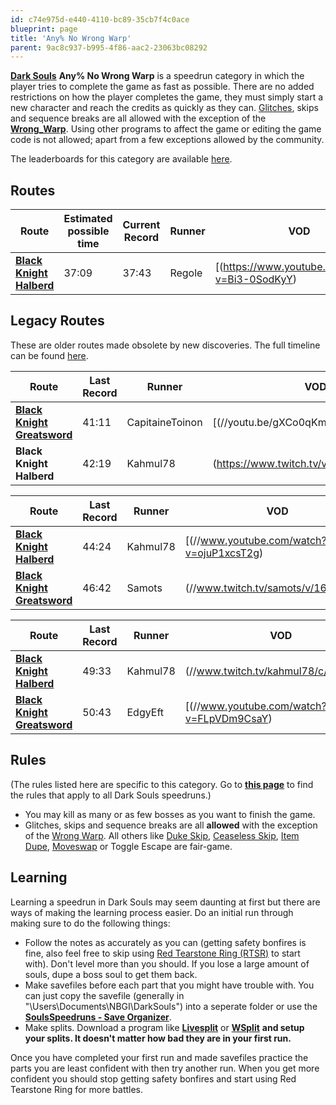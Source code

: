 ```yaml
---
id: c74e975d-e440-4110-bc89-35cb7f4c0ace
blueprint: page
title: 'Any% No Wrong Warp'
parent: 9ac8c937-b995-4f86-aac2-23063bc08292
---
```

[**Dark Souls**](/darksouls)                **Any% No Wrong Warp** is a speedrun category in which the player tries to complete the game as fast as possible. There are no added restrictions on how the player completes the game, they must simply start a new character and reach the credits as quickly as they can. [Glitches](/glitches), skips and sequence breaks are all allowed with the exception of the [**Wrong\_Warp**](/darksouls/wrong-warp). Using other programs to affect the game or editing the game code is not allowed; apart from a few exceptions allowed by the community.

The leaderboards for this category are available [here](https://www.speedrun.com/darksouls/any_no_wrong_warp).

## Routes

| Route | Estimated possible time | Current Record | Runner | VOD |
| --- | --- | --- | --- | --- |
| [**Black Knight Halberd**](/darksouls/black-knight-halberd-any-no-wrong-warp) | 37:09 | 37:43 | Regole | [(https://www.youtube.com/watch?v=Bi3-0SodKyY) |

## Legacy Routes

These are older routes made obsolete by new discoveries. The full timeline can be found [here](/darksouls/timelineany.25-no-wrong-warp).

| Route | Last Record | Runner | VOD |
| --- | --- | --- | --- |
| [**Black Knight Greatsword**](//pastebin.com/9U49sMjV) | 41:11 | CapitaineToinon | [(//youtu.be/gXCo0qKmAgs) |
| **Black Knight Halberd** | 42:19 | Kahmul78 | (https://www.twitch.tv/videos/152135884) |

| Route | Last Record | Runner | VOD |
| --- | --- | --- | --- |
| [**Black Knight Halberd**](/darksouls/black-knight-halberd-any) | 44:24 | Kahmul78 | [(//www.youtube.com/watch?v=ojuP1xcsT2g) |
| [**Black Knight Greatsword**](/Special:PermanentLink/5824) | 46:42 | Samots | (//www.twitch.tv/samots/v/16221760) |

| Route | Last Record | Runner | VOD |
| --- | --- | --- | --- |
| [**Black Knight Halberd**](/darksouls/black-knight-halberd-any-no-fs-skip) | 49:33 | Kahmul78 | (//www.twitch.tv/kahmul78/c/6011376) |
| [**Black Knight Greatsword**](//pastebin.com/G5BVh9Vt) | 50:43 | EdgyEft | [(//www.youtube.com/watch?v=FLpVDm9CsaY) |

## Rules

(The rules listed here are specific to this category. Go to [**this page**](/darksouls#rules) to find the rules that apply to all Dark Souls speedruns.)

- You may kill as many or as few bosses as you want to finish the game.
- Glitches, skips and sequence breaks are all **allowed** with the exception of the [Wrong Warp](/darksouls/wrong-warp). All others like [Duke Skip](/darksouls/duke-skip), [Ceaseless Skip](/darksouls/ceaseless-skip), [Item Dupe](/darksouls/item-dupe), [Moveswap](/darksouls/moveswap) or Toggle Escape are fair-game.

## Learning

Learning a speedrun in Dark Souls may seem daunting at first but there are ways of making the learning process easier. Do an initial run through making sure to do the following things:

- Follow the notes as accurately as you can (getting safety bonfires is fine, also feel free to skip using [Red Tearstone Ring (RTSR)](//darksouls.wikidot.com/red-tearstone-ring) to start with). Don't level more than you should. If you lose a large amount of souls, dupe a boss soul to get them back.
- Make savefiles before each part that you might have trouble with. You can just copy the savefile (generally in "\Users<YourName>\Documents\NBGI\DarkSouls<Username>") into a seperate folder or use the [**SoulsSpeedruns - Save Organizer**](https://github.com/Kahmul/SoulsSpeedruns-Save-Organizer/releases).
- Make splits. Download a program like [**Livesplit**](//livesplit.org/) or [**WSplit**](//www.mediafire.com/download/x6e6g8d0m5daa3q/WSplit+1.5.2.zip)                **and setup your splits. It doesn't matter how bad they are in your first run.**

Once you have completed your first run and made savefiles practice the parts you are least confident with then try another run. When you get more confident you should stop getting safety bonfires and start using Red Tearstone Ring for more battles.
